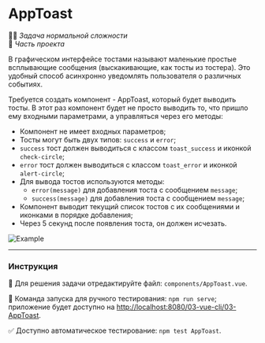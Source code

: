 # AppToast

👷🏻 _Задача нормальной сложности_<br>
💼 _Часть проекта_

В графическом интерфейсе тостами называют маленькие простые всплывающие сообщения (выскакивающие, как тосты из тостера). Это удобный способ асинхронно уведомлять пользователя о различных событиях.

Требуется создать компонент - AppToast, который будет выводить тосты. В этот раз компонент будет не просто выводить то, что пришло ему входными параметрами, а управляться через его методы:
- Компонент не имеет входных параметров;
- Тосты могут быть двух типов: `success` и `error`;
- `success` тост должен выводиться с классом `toast_success` и иконкой `check-circle`;
- `error` тост должен выводиться с классом `toast_error` и иконкой `alert-circle`;
- Для вывода тостов используются методы:
    - `error(message)` для добавления тоста с сообщением `message`;
    - `success(message)` для добавления тоста с сообщением `message`;
- Компонент выводит текущий список тостов с их сообщениями и иконками в порядке добавления;
- Через 5 секунд после появления тоста, он должен исчезать.

<img src="https://i.imgur.com/LlwYbOr.gif" alt="Example">

---

### Инструкция

📝 Для решения задачи отредактируйте файл: `components/AppToast.vue`.

🚀 Команда запуска для ручного тестирования: `npm run serve`;<br>
приложение будет доступно на [http://localhost:8080/03-vue-cli/03-AppToast](http://localhost:8080/03-vue-cli/03-AppToast).

✅ Доступно автоматическое тестирование: `npm test AppToast`.
